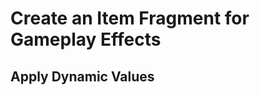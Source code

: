 # Create an Item Fragment for Gameplay Effects
<primary-label ref="inventory"/>
<secondary-label ref="guide"/>



## Apply Dynamic Values
<secondary-label ref="advanced"/>